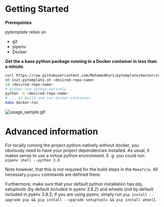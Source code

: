 # Getting Started
**Prerequistes**

_pytemplate_ relies on 
- git
- pipenv
- Docker

**Get the a base python package running in a Docker container in less than a minute.**
```sh
curl https://raw.githubusercontent.com/MohamedKari/pytemplate/master/init-pytemplate.sh -o init-pytemplate.sh
sh init-pytemplate.sh <desired-repo-name>
cd <desired-repo-name>
# either run python-natively ...
python -m <desired-repo-name>
# ... or build and run docker-container
make docker-run
```
![usage_sample.gif](https://raw.githubusercontent.com/MohamedKari/pytemplate/assets/.readme/usage_sample.gif)


# Advanced information

For locally running the project python-natively without docker, you obviously need to have your project dependencies installed. As usual, it makes sense to use a virtual python environment. E. g. you could run: 
`pipenv shell --python 3.8`

Note however, that this is not required for the build steps in the `Makefile`. All necessary `pipenv` commands are defined there. 


Furthermore, make sure that your default python installation has pip, setuptools (by default included in pyenv 3.8.2) and wheels (not by default included in pyenv 3.8.2; if you are using pyenv, simply run `pip install --upgrade pip && pip install --upgrade setuptools && pip install wheel`).
